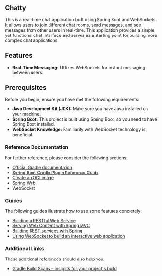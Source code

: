 
## Chatty

This is a real-time chat application built using Spring Boot and WebSockets. It allows users to join different chat rooms, send messages, and see messages from other users in real-time. This application provides a simple yet functional chat interface and serves as a starting point for building more complex chat applications.

## Features
- **Real-Time Messaging:** Utilizes WebSockets for instant messaging between users.

## Prerequisites

Before you begin, ensure you have met the following requirements:

- **Java Development Kit (JDK):** Make sure you have Java installed on your machine.
- **Spring Boot:** This project is built using Spring Boot, so you need to have Spring Boot installed.
- **WebSocket Knowledge:** Familiarity with WebSocket technology is beneficial.


### Reference Documentation

For further reference, please consider the following sections:

* [Official Gradle documentation](https://docs.gradle.org)
* [Spring Boot Gradle Plugin Reference Guide](https://docs.spring.io/spring-boot/docs/3.1.4/gradle-plugin/reference/html/)
* [Create an OCI image](https://docs.spring.io/spring-boot/docs/3.1.4/gradle-plugin/reference/html/#build-image)
* [Spring Web](https://docs.spring.io/spring-boot/docs/3.1.4/reference/htmlsingle/index.html#web)
* [WebSocket](https://docs.spring.io/spring-boot/docs/3.1.4/reference/htmlsingle/index.html#messaging.websockets)

### Guides

The following guides illustrate how to use some features concretely:

* [Building a RESTful Web Service](https://spring.io/guides/gs/rest-service/)
* [Serving Web Content with Spring MVC](https://spring.io/guides/gs/serving-web-content/)
* [Building REST services with Spring](https://spring.io/guides/tutorials/rest/)
* [Using WebSocket to build an interactive web application](https://spring.io/guides/gs/messaging-stomp-websocket/)

### Additional Links

These additional references should also help you:

* [Gradle Build Scans – insights for your project's build](https://scans.gradle.com#gradle)
